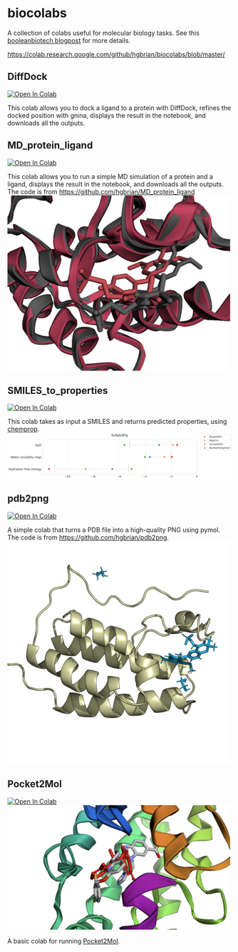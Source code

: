 # biocolabs

A collection of colabs useful for molecular biology tasks.
See this [booleanbiotech blogpost](http://blog.booleanbiotech.com/colab-computational-drug-design-2023.html)
for more details.

https://colab.research.google.com/github/hgbrian/biocolabs/blob/master/

## DiffDock
<a target="_blank" href="https://colab.research.google.com/github/hgbrian/biocolabs/blob/master/DiffDock.ipynb">
  <img src="https://colab.research.google.com/assets/colab-badge.svg" alt="Open In Colab"/>
</a>

This colab allows you to dock a ligand to a protein with DiffDock, refines the docked position with gnina,
displays the result in the notebook, and downloads all the outputs.

## MD_protein_ligand
<a target="_blank" href="https://colab.research.google.com/github/hgbrian/biocolabs/blob/master/MD_protein_ligand.ipynb">
  <img src="https://colab.research.google.com/assets/colab-badge.svg" alt="Open In Colab"/>
</a>

This colab allows you to run a simple MD simulation of a protein and a ligand,
displays the result in the notebook, and downloads all the outputs.
The code is from https://github.com/hgbrian/MD_protein_ligand
<img src="examples/md_protein_ligand_colab.png" width="500px" />

## SMILES_to_properties
<a target="_blank" href="https://colab.research.google.com/github/hgbrian/biocolabs/blob/master/SMILES_to_properties.ipynb">
  <img src="https://colab.research.google.com/assets/colab-badge.svg" alt="Open In Colab"/>
</a>

This colab takes as input a SMILES and returns predicted properties, using [chemprop](https://github.com/chemprop/chemprop).
<img src="examples/smiles_to_properties_colab.png" width="800px" />

## pdb2png
<a target="_blank" href="https://colab.research.google.com/github/hgbrian/biocolabs/blob/master/pdb2png.ipynb">
  <img src="https://colab.research.google.com/assets/colab-badge.svg" alt="Open In Colab"/>
</a>

A simple colab that turns a PDB file into a high-quality PNG using pymol.
The code is from https://github.com/hgbrian/pdb2png.
<img src="examples/pdb2png_colab.png" width="500px" />

## Pocket2Mol
<a target="_blank" href="https://colab.research.google.com/github/hgbrian/biocolabs/blob/master/Pocket2Mol.ipynb">
  <img src="https://colab.research.google.com/assets/colab-badge.svg" alt="Open In Colab"/>
</a>
<img src="examples/pocket2mol_colab.png" width="500px" />

A basic colab for running [Pocket2Mol](https://github.com/pengxingang/Pocket2Mol).

